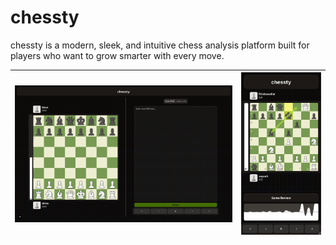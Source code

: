 # chessty

chessty is a modern, sleek, and intuitive chess analysis platform built for players who want to grow smarter with every move.

| ![Desktop view](./screenshots/main.png) | ![Phone view](./screenshots/phone.png) |
|:--------------------------------------:|:-------------------------------------:|
